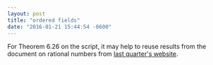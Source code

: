 ```yaml
---
layout: post
title: "ordered fields"
date: "2016-01-21 15:44:54 -0600"
---
```


For Theorem 6.26 on the script, it may help to reuse results from the document on rational numbers from [last quarter's website](http://www.math.uchicago.edu/~mcreek/fall_2015/math_16100/index.html).
